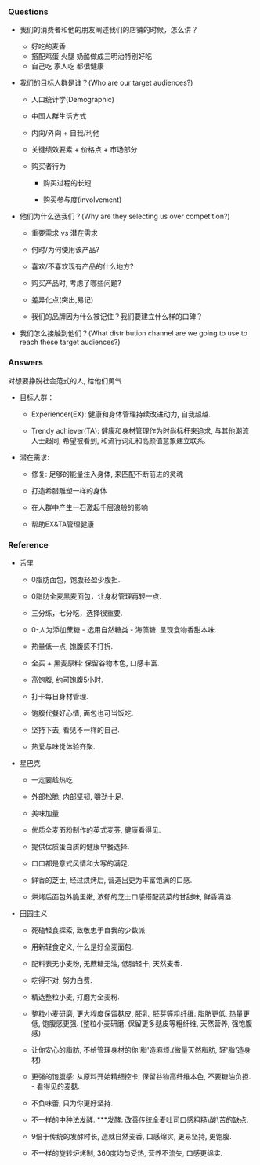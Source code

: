 ### Questions

- 我们的消费者和他的朋友阐述我们的店铺的时候，怎么讲？
  - 好吃的麦香
  - 搭配鸡蛋 火腿 奶酪做成三明治特别好吃
  - 自己吃 家人吃 都很健康
- 我们的目标人群是谁？(Who are our target audiences?)
  
  - 人口统计学(Demographic)
  
  - 中国人群生活方式
  
  - 内向/外向 + 自我/利他
  
  - 关键绩效要素 + 价格点 + 市场部分
  
  - 购买者行为
    
    - 购买过程的长短
    
    - 购买参与度(involvement)
- 他们为什么选我们？(Why are they selecting us over competition?)
  
  - 重要需求 vs 潜在需求
  
  - 何时/为何使用该产品?
  
  - 喜欢/不喜欢现有产品的什么地方?
  
  - 购买产品时, 考虑了哪些问题?
  
  - 差异化点(突出,易记)
  
  - 我们的品牌因为什么被记住？我们要建立什么样的口碑？
- 我们怎么接触到他们？(What distribution channel are we going to use to reach these target audiences?)

### Answers

对想要挣脱社会范式的人, 给他们勇气

- 目标人群：
  
  - Experiencer(EX): 健康和身体管理持续改进动力, 自我超越.
  
  - Trendy achiever(TA): 健康和身材管理作为时尚标杆来追求, 与其他潮流人士趋同, 希望被看到, 和流行词汇和高颜值意象建立联系.

- 潜在需求:
  
  - 修复: 足够的能量注入身体, 来匹配不断前进的灵魂
  
  - 打造希腊雕塑一样的身体
  
  - 在人群中产生一石激起千层浪般的影响
  
  - 帮助EX&TA管理健康 

### Reference

- 舌里
  
  - 0脂肪面包，饱腹轻盈少腹担.
  
  - 0脂肪全麦黑麦面包，让身材管理再轻一点.
  
  - 三分练，七分吃，选择很重要.
  
  - 0-人为添加蔗糖 - 选用自然糖类 - 海藻糖. 呈现食物香甜本味.
  
  - 热量低一点, 饱腹感不打折.
  
  - 全买 + 黑麦原料: 保留谷物本色, 口感丰富.
  
  - 高饱腹, 约可饱腹5小时.
  
  - 打卡每日身材管理.
  
  - 饱腹代餐好心情, 面包也可当饭吃.
  
  - 坚持下去, 看见不一样的自己.
  
  - 热爱与味觉体验齐聚.

- 星巴克
  
  - 一定要趁热吃.
  
  - 外部松脆, 内部坚韧, 嚼劲十足.
  
  - 美味加量.
  
  - 优质全麦面粉制作的英式麦芬, 健康看得见.
  
  - 提供优质蛋白质的健康早餐选择.
  
  - 口口都是意式风情和大写的满足.
  
  - 鲜香的芝士, 经过烘烤后, 营造出更为丰富饱满的口感.
  
  - 烘烤后面包外脆里嫩, 浓郁的芝士口感搭配蔬菜的甘甜味, 鲜香满溢.

- 田园主义
  
  - 死磕轻食探索, 致敬忠于自我的少数派.
  
  - 用新轻食定义, 什么是好全麦面包.
  
  - 配料表无小麦粉, 无蔗糖无油, 低脂轻卡, 天然麦香.
  
  - 吃得不对, 努力白费.
  
  - 精选整粒小麦, 打磨为全麦粉.
  
  - 整粒小麦研磨, 更大程度保留麸皮, 胚乳, 胚芽等粗纤维: 脂肪更低, 热量更低, 饱腹感更强. (整粒小麦研磨, 保留更多麸皮等粗纤维, 天然营养, 强饱腹感)
  
  - 让你安心的脂肪, 不给管理身材的你'脂'造麻烦.(微量天然脂肪, 轻'脂'造身材)
  
  - 更强的饱腹感: 从原料开始精细控卡, 保留谷物高纤维本色, 不要糖油负担. - 看得见的麦麸.
  
  - 不负味蕾, 只为你更好坚持.
  
  - 不一样的中种法发酵. ***发酵: 改善传统全麦吐司口感粗糙\酸\苦的缺点.
  
  - 9倍于传统的发酵时长, 造就自然麦香, 口感绵实, 更易坚持, 更饱腹.
  
  - 不一样的旋转炉烤制, 360度均匀受热, 营养不流失, 口感更绵实.
